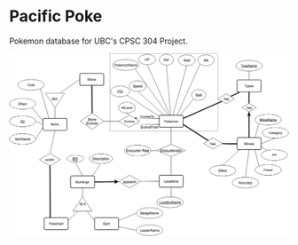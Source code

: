 # Pacific Poke

Pokemon database for UBC's CPSC 304 Project.

![ER Diagram](/er-diagram.png "ER Diagram")
